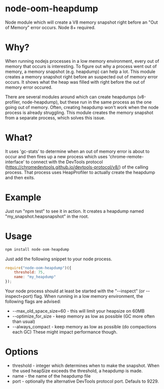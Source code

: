 # node-oom-heapdump
Node module which will create a V8 memory snapshot right before an "Out of Memory" error occurs.
Node 8+ required.

# Why?
When running nodejs processes in a low memory environment, every out of memory that occurs is interesting. 
To figure out why a process went out of memory, a memory snapshot (e.g. heapdump) can help a lot.
This module creates a memory snapshot right before an suspected out of memory error occurs.
It shows what the heap was filled with right before the out of memory error occured.

There are several modules around which can create heapdumps (v8-profiler, node-heapdump), but these run in the same process as the one going out of memory. Often, creating heapdump won't work when the node process is already struggling.
This module creates the memory snapshot from a separate process, which solves this issue.  

# What?
It uses 'gc-stats' to determine when an out of memory error is about to occur and then fires up a new process which uses 'chrome-remote-interface' to connect with the DevTools protocol (https://chromedevtools.github.io/devtools-protocol/v8/) of the calling process. That process uses HeapProfiler to actually create the heapdump and then exits.

# Example
Just run "npm test" to see it in action. It creates a heapdump named "my_snapshot.heapsnapshot" in the root.

# Usage

```javascript
npm install node-oom-heapdump
```

Just add the following snippet to your node process.

```javascript
require("node-oom-heapdump")({
    threshold: 75,
    name: "my_heapdump"
});
```

Your node process should at least be started with the "--inspect" (or --inspect=port) flag.
When running in a low memory environment, the following flags are advised:
* --max_old_space_size=60 - this will limit your heapsize on 60MB
* --optimize_for_size - keep memory as low as possible (GC more often than usual)
* --always_compact - keep memory as low as possible (do compactions each GC)
These might impact performance though.

# Options
* threshold - integer which determines when to make the snapshot. When the used heapSize exceeds the threshold, a heapdump is made.
* name - the name of the heapdump file
* port - optionally the alternative DevTools protocol port. Defauls to 9229.
